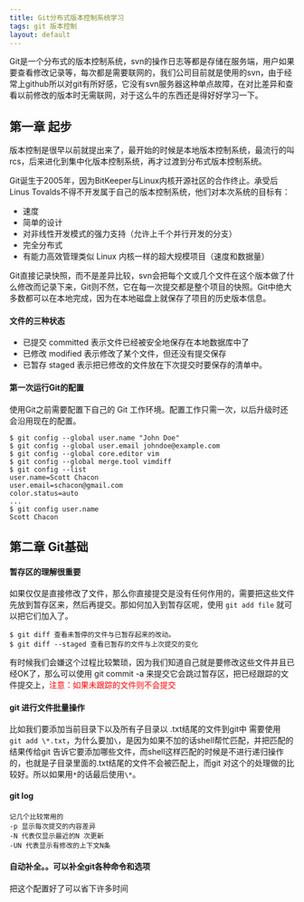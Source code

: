 ```yaml
---
title: Git分布式版本控制系统学习
tags: git 版本控制
layout: default
---
```

Git是一个分布式的版本控制系统，svn的操作日志等都是存储在服务端，用户如果要查看修改记录等，每次都是需要联网的，我们公司目前就是使用的svn，由于经常上github所以对git有所好感，它没有svn服务器这种单点故障，在对比差异和查看以前修改的版本时无需联网，对于这么牛的东西还是得好好学习一下。

## 第一章 起步
版本控制是很早以前就提出来了，最开始的时候是本地版本控制系统，最流行的叫 rcs，后来进化到集中化版本控制系统，再才过渡到分布式版本控制系统。

Git诞生于2005年，因为BitKeeper与Linux内核开源社区的合作终止。承受后Linus Tovalds不得不开发属于自己的版本控制系统，他们对本次系统的目标有：
* 速度
* 简单的设计
* 对非线性开发模式的强力支持（允许上千个并行开发的分支）
* 完全分布式
* 有能力高效管理类似 Linux 内核一样的超大规模项目（速度和数据量）

Git直接记录快照，而不是差异比较，svn会把每个文或几个文件在这个版本做了什么修改而记录下来，Git则不然，它在每一次提交都是整个项目的快照。Git中绝大多数都可以在本地完成，因为在本地磁盘上就保存了项目的历史版本信息。

#### 文件的三种状态
* 已提交 committed 表示文件已经被安全地保存在本地数据库中了
* 已修改 modified  表示修改了某个文件，但还没有提交保存
* 已暂存 staged    表示把已修改的文件放在下次提交时要保存的清单中。

#### 第一次运行Git的配置
使用Git之前需要配置下自己的 Git 工作环境。配置工作只需一次，以后升级时还会沿用现在的配置。

    $ git config --global user.name "John Doe"
    $ git config --global user.email johndoe@example.com
    $ git config --global core.editor vim
    $ git config --global merge.tool vimdiff
    $ git config --list
    user.name=Scott Chacon
    user.email=schacon@gmail.com
    color.status=auto
    ...
    $ git config user.name
    Scott Chacon
    
## 第二章 Git基础

#### 暂存区的理解很重要
如果仅仅是直接修改了文件，那么你直接提交是没有任何作用的，需要把这些文件先放到暂存区来，然后再提交。那如何加入到暂存区呢，使用 `git add file` 就可以把它们加入了。

	$ git diff 查看未暂停的文件与已暂存起来的改动。
	$ git diff --staged 查看已暂存的文件与上次提交的变化

有时候我们会嫌这个过程比较繁琐，因为我们知道自己就是要修改这些文件并且已经OK了，那么可以使用 git commit -a 来提交它会跳过暂存区，把已经跟踪的文件提交上，<font color="red">注意：如果未跟踪的文件则不会提交</font>


#### git 进行文件批量操作
比如我们要添加当前目录下以及所有子目录以 .txt结尾的文件到git中 需要使用 `git add \*.txt`，为什么要加`\`，是因为如果不加的话shell帮忙匹配，并把匹配的结果传给git 告诉它要添加哪些文件，而shell这样匹配的时候是不进行递归操作的，也就是子目录里面的.txt结尾的文件不会被匹配上，而git 对这个的处理做的比较好。所以如果用`*`的话最后使用`\*`。

#### git log 
    记几个比较常用的
	-p 显示每次提交的内容差异
	-N 代表仅显示最近的N 次更新
	-UN 代表显示有修改的上下文N条
	
#### 自动补全。。可以补全git各种命令和选项
把这个配置好了可以省下许多时间
